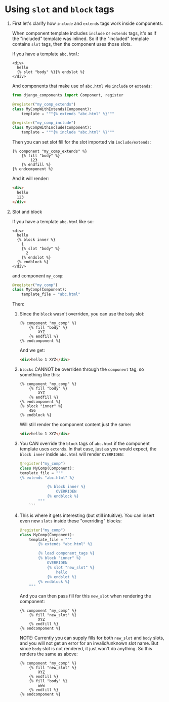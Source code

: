 # Using `slot` and `block` tags

1.  First let's clarify how `include` and `extends` tags work inside components.

    When component template includes `include` or `extends` tags, it's as if the "included"
    template was inlined. So if the "included" template contains `slot` tags, then the component
    uses those slots.

    If you have a template `abc.html`:
    ```django
    <div>
      hello
      {% slot "body" %}{% endslot %}
    </div>
    ```

    And components that make use of `abc.html` via `include` or `extends`:
    ```py
    from django_components import Component, register

    @register("my_comp_extends")
    class MyCompWithExtends(Component):
        template = """{% extends "abc.html" %}"""

    @register("my_comp_include")
    class MyCompWithInclude(Component):
        template = """{% include "abc.html" %}"""
    ```

    Then you can set slot fill for the slot imported via `include/extends`:

    ```django
    {% component "my_comp_extends" %}
        {% fill "body" %}
            123
        {% endfill %}
    {% endcomponent %}
    ```

    And it will render:
    ```html
    <div>
      hello
      123
    </div>
    ```

2.  Slot and block

    If you have a template `abc.html` like so:

    ```django
    <div>
      hello
      {% block inner %}
        1
        {% slot "body" %}
          2
        {% endslot %}
      {% endblock %}
    </div>
    ```

    and component `my_comp`:

    ```py
    @register("my_comp")
    class MyComp(Component):
    	template_file = "abc.html"
    ```

    Then:

    1.  Since the `block` wasn't overriden, you can use the `body` slot:

        ```django
        {% component "my_comp" %}
        	{% fill "body" %}
        		XYZ
        	{% endfill %}
        {% endcomponent %}
        ```

        And we get:

        ```html
        <div>hello 1 XYZ</div>
        ```

    2.  `blocks` CANNOT be overriden through the `component` tag, so something like this:

        ```django
        {% component "my_comp" %}
        	{% fill "body" %}
        		XYZ
        	{% endfill %}
        {% endcomponent %}
        {% block "inner" %}
        	456
        {% endblock %}
        ```

        Will still render the component content just the same:

        ```html
        <div>hello 1 XYZ</div>
        ```

    3.  You CAN override the `block` tags of `abc.html` if the component template
        uses `extends`. In that case, just as you would expect, the `block inner` inside
        `abc.html` will render `OVERRIDEN`:

        ````py
        @register("my_comp")
        class MyComp(Component):
        template_file = """
        {% extends "abc.html" %}

            		{% block inner %}
            			OVERRIDEN
            		{% endblock %}
            	"""
            ```

        ````

    4.  This is where it gets interesting (but still intuitive). You can insert even
        new `slots` inside these "overriding" blocks:

        ```py
        @register("my_comp")
        class MyComp(Component):
        	template_file = """
        		{% extends "abc.html" %}

        		{% load component_tags %}
        		{% block "inner" %}
        			OVERRIDEN
        			{% slot "new_slot" %}
        				hello
        			{% endslot %}
        		{% endblock %}
        	"""
        ```

        And you can then pass fill for this `new_slot` when rendering the component:

        ```django
        {% component "my_comp" %}
        	{% fill "new_slot" %}
        		XYZ
        	{% endfill %}
        {% endcomponent %}
        ```

        NOTE: Currently you can supply fills for both `new_slot` and `body` slots, and you will
        not get an error for an invalid/unknown slot name. But since `body` slot is not rendered,
        it just won't do anything. So this renders the same as above:

        ```django
        {% component "my_comp" %}
        	{% fill "new_slot" %}
        		XYZ
        	{% endfill %}
        	{% fill "body" %}
        		www
        	{% endfill %}
        {% endcomponent %}
        ```
